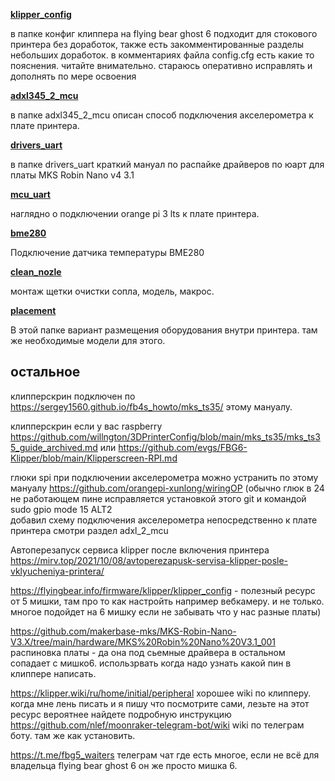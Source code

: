 [**klipper_config**](https://github.com/Tombraider2006/klipperFB6/tree/main/klipper_config)
 
 в папке конфиг клиппера на flying bear ghost 6 
  подходит для стокового принтера без доработок, также есть закомментированные разделы небольших доработок. в комментариях файла config.cfg  есть какие то пояснения. читайте внимательно.
стараюсь оперативно исправлять и дополнять по мере освоения

[**adxl345_2_mcu**](https://github.com/Tombraider2006/klipperFB6/tree/main/adxl345_2_mcu)

 в папке adxl345_2_mcu описан способ подключения акселерометра к плате принтера.
 
 [**drivers_uart**](https://github.com/Tombraider2006/klipperFB6/tree/main/drivers_uart)

  в папке drivers_uart краткий мануал по распайке драйверов по юарт для платы MKS Robin Nano v4 3.1
  
  [**mcu_uart**](https://github.com/Tombraider2006/klipperFB6/tree/main/mcu_uart)

 наглядно о подключении orange pi 3 lts к плате принтера. 
 
  [**bme280**](https://github.com/Tombraider2006/klipperFB6/tree/main/bme280)

  Подключение датчика температуры BME280
  
   [**clean_nozle**](https://github.com/Tombraider2006/klipperFB6/tree/main/clean_nozle)

  монтаж щетки очистки сопла, модель, макрос.
  
[**placement**](https://github.com/Tombraider2006/klipperFB6/tree/main/placement)

  В этой папке вариант размещения оборудования внутри принтера. там же необходимые модели для этого.
  
 <h2>остальное</h2>
 
клипперскрин подключен по https://sergey1560.github.io/fb4s_howto/mks_ts35/ этому мануалу.

клипперскрин если у вас raspberry https://github.com/willngton/3DPrinterConfig/blob/main/mks_ts35/mks_ts35_guide_archived.md или https://github.com/evgs/FBG6-Klipper/blob/main/Klipperscreen-RPI.md

глюки spi при подключении акселерометра можно устранить по этому мануалу https://github.com/orangepi-xunlong/wiringOP (обычно глюк в 24 не работающем пине исправляется установкой этого git и командой  sudo gpio mode 15 ALT2  
добавил схему подключения акселерометра непосредственно к плате принтера смотри раздел adxl_2_mcu

Автоперезапуск сервиса klipper после включения принтера
https://mirv.top/2021/10/08/avtoperezapusk-servisa-klipper-posle-vklyucheniya-printera/

https://flyingbear.info/firmware/klipper/klipper_config - полезный ресурс от 5 мишки, там про то как настройть например вебкамеру.  и не только. многое подойдет на 6 мишку если не забывать что у нас разные платы)

https://github.com/makerbase-mks/MKS-Robin-Nano-V3.X/tree/main/hardware/MKS%20Robin%20Nano%20V3.1_001 распиновка платы - да она под сьемные драйвера в остальном сопадает с мишко6. использрвать когда надо узнать какой пин в клиппере написать.

https://klipper.wiki/ru/home/initial/peripheral хорошее wiki по клипперу. когда мне лень писать и я пишу что посмотрите сами, лезьте на этот ресурс вероятнее найдете подробную инструкцию 
https://github.com/nlef/moonraker-telegram-bot/wiki wiki по телеграм боту. там же как установить.

https://t.me/fbg5_waiters телеграм чат где есть многое, если не всё для владельца flying bear ghost 6  он же просто мишка 6. 


